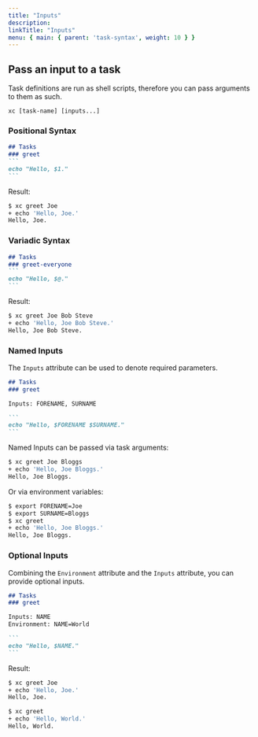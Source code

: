 ```yaml
---
title: "Inputs"
description:
linkTitle: "Inputs"
menu: { main: { parent: 'task-syntax', weight: 10 } }
---
```


## Pass an input to a task

Task definitions are run as shell scripts, therefore you can pass arguments to them as such.

`xc [task-name] [inputs...]`

### Positional Syntax

````markdown
## Tasks
### greet
```
echo "Hello, $1."
```
````

Result:

```sh
$ xc greet Joe
+ echo 'Hello, Joe.'
Hello, Joe.
```

### Variadic Syntax

````markdown
## Tasks
### greet-everyone
```
echo "Hello, $@."
```
````

Result:

```sh
$ xc greet Joe Bob Steve
+ echo 'Hello, Joe Bob Steve.'
Hello, Joe Bob Steve.
```

### Named Inputs

The `Inputs` attribute can be used to denote required parameters.

````markdown
## Tasks
### greet

Inputs: FORENAME, SURNAME

```
echo "Hello, $FORENAME $SURNAME."
```
````

Named Inputs can be passed via task arguments:

```sh
$ xc greet Joe Bloggs
+ echo 'Hello, Joe Bloggs.'
Hello, Joe Bloggs.
```

Or via environment variables:

```sh
$ export FORENAME=Joe
$ export SURNAME=Bloggs
$ xc greet
+ echo 'Hello, Joe Bloggs.'
Hello, Joe Bloggs.
```

### Optional Inputs

Combining the `Environment` attribute and the `Inputs` attribute, you can provide optional inputs.

````markdown
## Tasks
### greet

Inputs: NAME
Environment: NAME=World

```
echo "Hello, $NAME."
```
````

Result:

```sh
$ xc greet Joe
+ echo 'Hello, Joe.'
Hello, Joe.
```

```sh
$ xc greet
+ echo 'Hello, World.'
Hello, World.
```
